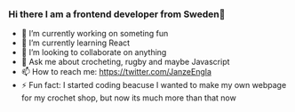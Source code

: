 ### Hi there I am a frontend developer from Sweden👋


- 🔭 I’m currently working on someting fun
- 🌱 I’m currently learning React
- 👯 I’m looking to collaborate on anything
- 💬 Ask me about crocheting, rugby and maybe Javascript
- 📫 How to reach me: https://twitter.com/JanzeEngla
- ⚡ Fun fact: I started coding beacuse I wanted to make my own webpage for my crochet shop, but now its much more than that now

